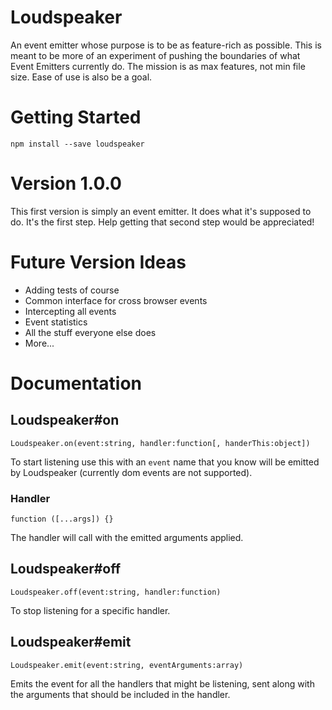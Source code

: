 # Loudspeaker

An event emitter whose purpose is to be as feature-rich as possible. This is meant to be more of an experiment of 
pushing the boundaries of what Event Emitters currently do. The mission is as max features, not min file size. Ease 
of use is also be a goal.

# Getting Started

`npm install --save loudspeaker`

# Version 1.0.0

This first version is simply an event emitter.  It does what it's supposed to do. It's the first step.  Help getting 
that second step would be appreciated!


# Future Version Ideas
- Adding tests of course
- Common interface for cross browser events
- Intercepting all events
- Event statistics
- All the stuff everyone else does
- More...


# Documentation

## Loudspeaker#on

`Loudspeaker.on(event:string, handler:function[, handerThis:object])`

To start listening use this with an `event` name that you know will be emitted by Loudspeaker (currently dom events 
are not supported).

### Handler

`function ([...args]) {}`

The handler will call with the emitted arguments applied.

## Loudspeaker#off

`Loudspeaker.off(event:string, handler:function)`

To stop listening for a specific handler.

## Loudspeaker#emit

`Loudspeaker.emit(event:string, eventArguments:array)`

Emits the event for all the handlers that might be listening, sent along with the arguments that should be included 
in the handler.